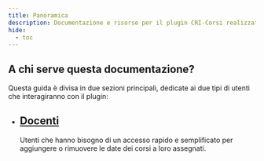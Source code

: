```yaml
---
title: Panoramica
description: Documentazione e risorse per il plugin CRI-Corsi realizzato per il Comitato di Venezia.
hide:
  - toc
---
```


## A chi serve questa documentazione?

Questa guida è divisa in due sezioni principali, dedicate ai due tipi di utenti che interagiranno con il plugin:

<div class="grid cards" markdown>
<ul>
<!-- <li>
    <h2><a href="admin/">Amministratori del sito e Segreteria</a></h2>
    <p>Utenti che hanno bisogno di creare nuovi corsi, configurarli, impostare i prezzi e gestire le prenotazioni.</p>
</li> -->
<li>
    <h2><a href="docenti/">Docenti</a> </h2>
    <p>Utenti che hanno bisogno di un accesso rapido e semplificato per aggiungere o rimuovere le date dei corsi a loro assegnati.</p>
</li>
</ul>
</div>
